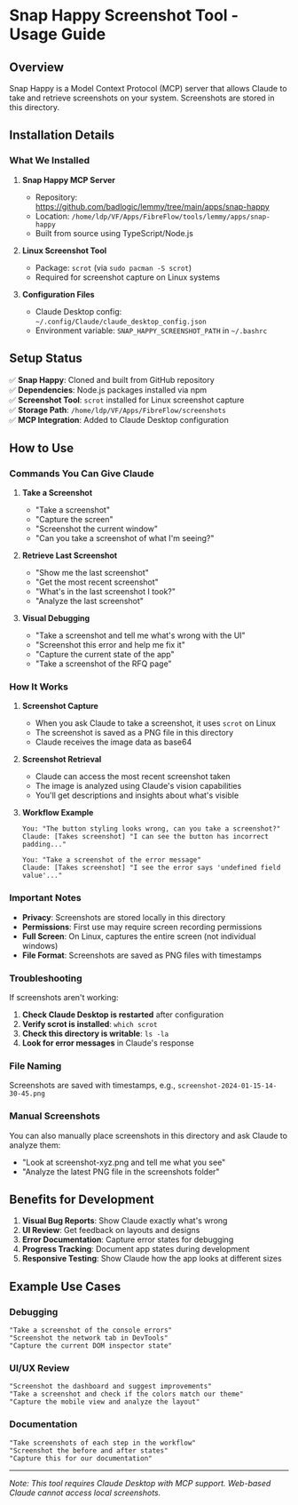 # Snap Happy Screenshot Tool - Usage Guide

## Overview
Snap Happy is a Model Context Protocol (MCP) server that allows Claude to take and retrieve screenshots on your system. Screenshots are stored in this directory.

## Installation Details

### What We Installed
1. **Snap Happy MCP Server**
   - Repository: https://github.com/badlogic/lemmy/tree/main/apps/snap-happy
   - Location: `/home/ldp/VF/Apps/FibreFlow/tools/lemmy/apps/snap-happy`
   - Built from source using TypeScript/Node.js

2. **Linux Screenshot Tool**
   - Package: `scrot` (via `sudo pacman -S scrot`)
   - Required for screenshot capture on Linux systems

3. **Configuration Files**
   - Claude Desktop config: `~/.config/Claude/claude_desktop_config.json`
   - Environment variable: `SNAP_HAPPY_SCREENSHOT_PATH` in `~/.bashrc`

## Setup Status
✅ **Snap Happy**: Cloned and built from GitHub repository  
✅ **Dependencies**: Node.js packages installed via npm  
✅ **Screenshot Tool**: `scrot` installed for Linux screenshot capture  
✅ **Storage Path**: `/home/ldp/VF/Apps/FibreFlow/screenshots`  
✅ **MCP Integration**: Added to Claude Desktop configuration  

## How to Use

### Commands You Can Give Claude

1. **Take a Screenshot**
   - "Take a screenshot"
   - "Capture the screen"
   - "Screenshot the current window"
   - "Can you take a screenshot of what I'm seeing?"

2. **Retrieve Last Screenshot**
   - "Show me the last screenshot"
   - "Get the most recent screenshot"
   - "What's in the last screenshot I took?"
   - "Analyze the last screenshot"

3. **Visual Debugging**
   - "Take a screenshot and tell me what's wrong with the UI"
   - "Screenshot this error and help me fix it"
   - "Capture the current state of the app"
   - "Take a screenshot of the RFQ page"

### How It Works

1. **Screenshot Capture**
   - When you ask Claude to take a screenshot, it uses `scrot` on Linux
   - The screenshot is saved as a PNG file in this directory
   - Claude receives the image data as base64

2. **Screenshot Retrieval**
   - Claude can access the most recent screenshot taken
   - The image is analyzed using Claude's vision capabilities
   - You'll get descriptions and insights about what's visible

3. **Workflow Example**
   ```
   You: "The button styling looks wrong, can you take a screenshot?"
   Claude: [Takes screenshot] "I can see the button has incorrect padding..."
   
   You: "Take a screenshot of the error message"
   Claude: [Takes screenshot] "I see the error says 'undefined field value'..."
   ```

### Important Notes

- **Privacy**: Screenshots are stored locally in this directory
- **Permissions**: First use may require screen recording permissions
- **Full Screen**: On Linux, captures the entire screen (not individual windows)
- **File Format**: Screenshots are saved as PNG files with timestamps

### Troubleshooting

If screenshots aren't working:

1. **Check Claude Desktop is restarted** after configuration
2. **Verify scrot is installed**: `which scrot`
3. **Check this directory is writable**: `ls -la`
4. **Look for error messages** in Claude's response

### File Naming
Screenshots are saved with timestamps, e.g., `screenshot-2024-01-15-14-30-45.png`

### Manual Screenshots
You can also manually place screenshots in this directory and ask Claude to analyze them:
- "Look at screenshot-xyz.png and tell me what you see"
- "Analyze the latest PNG file in the screenshots folder"

## Benefits for Development

1. **Visual Bug Reports**: Show Claude exactly what's wrong
2. **UI Review**: Get feedback on layouts and designs  
3. **Error Documentation**: Capture error states for debugging
4. **Progress Tracking**: Document app states during development
5. **Responsive Testing**: Show Claude how the app looks at different sizes

## Example Use Cases

### Debugging
```
"Take a screenshot of the console errors"
"Screenshot the network tab in DevTools"
"Capture the current DOM inspector state"
```

### UI/UX Review
```
"Screenshot the dashboard and suggest improvements"
"Take a screenshot and check if the colors match our theme"
"Capture the mobile view and analyze the layout"
```

### Documentation
```
"Take screenshots of each step in the workflow"
"Screenshot the before and after states"
"Capture this for our documentation"
```

---

*Note: This tool requires Claude Desktop with MCP support. Web-based Claude cannot access local screenshots.*